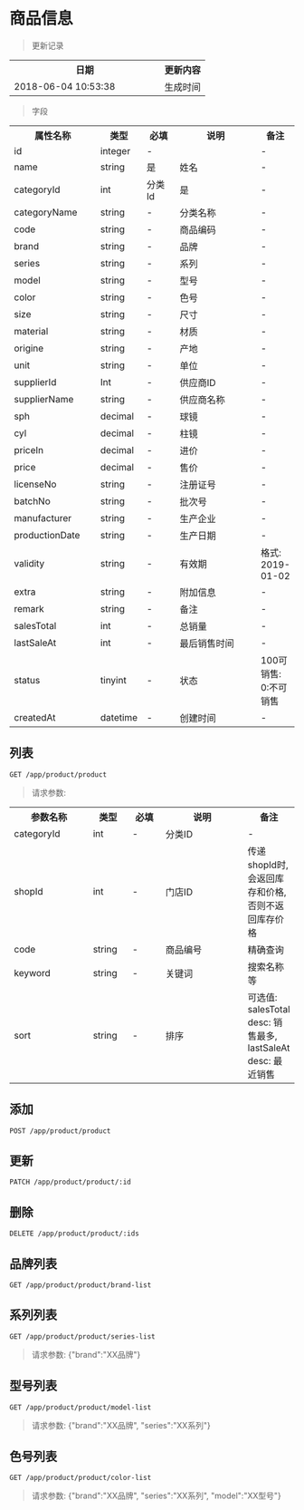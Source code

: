 # 商品信息

> 更新记录

<table>
    <tr>
        <th style="width:250px;">日期</th>
        <th>更新内容</th>
    </tr>
    <tr>
        <td>2018-06-04 10:53:38</td>
        <td>生成时间</td>
    </tr>
</table>

> 字段

<table>
    <tr>
        <th style="width:150px;">属性名称</th>
        <th style="width:60px;">类型</th>
        <th style="width:60px;">必填</th>
        <th style="width:200px;">说明</th>
        <th>备注</th>
    </tr>
    <tr>
        <td>id</td>
        <td>integer</td>
        <td>-</td>
        <td></td>
        <td>-</td>
    </tr>
    <tr>
        <td>name</td>
        <td>string</td>
        <td>是</td>
        <td>姓名</td>
        <td>-</td>
    </tr>
    <tr>
        <td>categoryId</td>
        <td>int</td>
        <td>分类Id</td>
        <td>是</td>
        <td>-</td>
    </tr>
    <tr>
        <td>categoryName</td>
        <td>string</td>
        <td>-</td>
        <td>分类名称</td>
        <td>-</td>
    </tr>
    <tr>
        <td>code</td>
        <td>string</td>
        <td>-</td>
        <td>商品编码</td>
        <td>-</td>
    </tr>
    <tr>
        <td>brand</td>
        <td>string</td>
        <td>-</td>
        <td>品牌</td>
        <td>-</td>
    </tr>
    <tr>
        <td>series</td>
        <td>string</td>
        <td>-</td>
        <td>系列</td>
        <td>-</td>
    </tr>
    <tr>
        <td>model</td>
        <td>string</td>
        <td>-</td>
        <td>型号</td>
        <td>-</td>
    </tr>
    <tr>
        <td>color</td>
        <td>string</td>
        <td>-</td>
        <td>色号</td>
        <td>-</td>
    </tr>
    <tr>
        <td>size</td>
        <td>string</td>
        <td>-</td>
        <td>尺寸</td>
        <td>-</td>
    </tr>
    <tr>
        <td>material</td>
        <td>string</td>
        <td>-</td>
        <td>材质</td>
        <td>-</td>
    </tr>
    <tr>
        <td>origine</td>
        <td>string</td>
        <td>-</td>
        <td>产地</td>
        <td>-</td>
    </tr>
    <tr>
        <td>unit</td>
        <td>string</td>
        <td>-</td>
        <td>单位</td>
        <td>-</td>
    </tr>
    <tr>
        <td>supplierId</td>
        <td>Int</td>
        <td>-</td>
        <td>供应商ID</td>
        <td>-</td>
    </tr>
    <tr>
        <td>supplierName</td>
        <td>string</td>
        <td>-</td>
        <td>供应商名称</td>
        <td>-</td>
    </tr>
    <tr>
        <td>sph</td>
        <td>decimal</td>
        <td>-</td>
        <td>球镜</td>
        <td>-</td>
    </tr>
    <tr>
        <td>cyl</td>
        <td>decimal</td>
        <td>-</td>
        <td>柱镜</td>
        <td>-</td>
    </tr>
    <tr>
        <td>priceIn</td>
        <td>decimal</td>
        <td>-</td>
        <td>进价</td>
        <td>-</td>
    </tr>
    <tr>
        <td>price</td>
        <td>decimal</td>
        <td>-</td>
        <td>售价</td>
        <td>-</td>
    </tr>
    <tr>
        <td>licenseNo</td>
        <td>string</td>
        <td>-</td>
        <td>注册证号</td>
        <td>-</td>
    </tr>
    <tr>
        <td>batchNo</td>
        <td>string</td>
        <td>-</td>
        <td>批次号</td>
        <td>-</td>
    </tr>
    <tr>
        <td>manufacturer</td>
        <td>string</td>
        <td>-</td>
        <td>生产企业</td>
        <td>-</td>
    </tr>
    <tr>
        <td>productionDate</td>
        <td>string</td>
        <td>-</td>
        <td>生产日期</td>
        <td>-</td>
    </tr>
    <tr>
        <td>validity</td>
        <td>string</td>
        <td>-</td>
        <td>有效期</td>
        <td>格式: 2019-01-02</td>
    </tr>
    <tr>
        <td>extra</td>
        <td>string</td>
        <td>-</td>
        <td>附加信息</td>
        <td>-</td>
    </tr>
    <tr>
        <td>remark</td>
        <td>string</td>
        <td>-</td>
        <td>备注</td>
        <td>-</td>
    </tr>
    <tr>
        <td>salesTotal</td>
        <td>int</td>
        <td>-</td>
        <td>总销量</td>
        <td>-</td>
    </tr>
    <tr>
        <td>lastSaleAt</td>
        <td>int</td>
        <td>-</td>
        <td>最后销售时间</td>
        <td>-</td>
    </tr>    
    <tr>
        <td>status</td>
        <td>tinyint</td>
        <td>-</td>
        <td>状态</td>
        <td>100可销售: 0:不可销售</td>
    </tr>    
    <tr>
        <td>createdAt</td>
        <td>datetime</td>
        <td>-</td>
        <td>创建时间</td>
        <td>-</td>
    </tr>
</table>


## 列表

```
GET /app/product/product
```

>请求参数:

<table>
    <tr>
        <th style="width:150px;">参数名称</th>
        <th style="width:60px;">类型</th>
        <th style="width:60px;">必填</th>
        <th style="width:200px;">说明</th>
        <th>备注</th>
    </tr>    
    <tr>
        <td>categoryId</td>
        <td>int</td>
        <td>-</td>
        <td>分类ID</td>
        <td>-</td>
    </tr>
    <tr>
        <td>shopId</td>
        <td>int</td>
        <td>-</td>
        <td>门店ID</td>
        <td>传递shopId时, 会返回库存和价格, 否则不返回库存价格</td>
    </tr>
    <tr>
        <td>code</td>
        <td>string</td>
        <td>-</td>
        <td>商品编号</td>
        <td>精确查询</td>
    </tr>
    <tr>
        <td>keyword</td>
        <td>string</td>
        <td>-</td>
        <td>关键词</td>
        <td>搜索名称等</td>
    </tr>
    <tr>
        <td>sort</td>
        <td>string</td>
        <td>-</td>
        <td>排序</td>
        <td>可选值: salesTotal desc: 销售最多, lastSaleAt desc: 最近销售</td>
    </tr>
</table>


## 添加

```
POST /app/product/product
```

## 更新

```
PATCH /app/product/product/:id
```

## 删除

```
DELETE /app/product/product/:ids
```

## 品牌列表

```
GET /app/product/product/brand-list
```

## 系列列表

```
GET /app/product/product/series-list
```

> 请求参数: {"brand":"XX品牌"}

## 型号列表

```
GET /app/product/product/model-list
```

> 请求参数: {"brand":"XX品牌", "series":"XX系列"}

## 色号列表

```
GET /app/product/product/color-list
```

> 请求参数: {"brand":"XX品牌", "series":"XX系列", "model":"XX型号"}